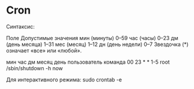 # Cron
Синтаксис:

Поле			Допустимые значения
мин (минуты)		0–59
час (часы)		0–23
дм (день месяца)	1–31
мес (месяц)		1–12
дн (день недели)	0–7
Звездочка (*) означает «все» или «любой».

мин час дм месяц день пользователь команда
00  23  *  *     1-5  root         /sbin/shutdown -h now

Для интерактивного режима:
sudo crontab -e
